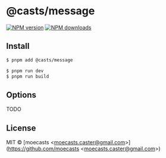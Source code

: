 # @casts/message

[![NPM version](https://img.shields.io/npm/v/@casts/message.svg?style=flat)](https://npmjs.org/package/@casts/message)
[![NPM downloads](http://img.shields.io/npm/dm/@casts/message.svg?style=flat)](https://npmjs.org/package/@casts/message)

## Install

```bash
$ pnpm add @casts/message
```

```bash
$ pnpm run dev
$ pnpm run build
```

## Options

TODO

## License

MIT © [moecasts &lt;moecasts.caster@gmail.com&gt;](https://github.com/moecasts &lt;moecasts.caster@gmail.com&gt;)
